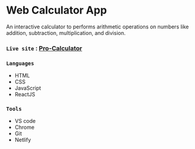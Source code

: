 # Web Calculator App

An interactive calculator to performs arithmetic operations on numbers like addition, subtraction, multiplication, and division.

### `Live site` : [Pro-Calculator](https://pro-calculator.netlify.app)

### `Languages`

* HTML
* CSS
* JavaScript
* ReactJS

### `Tools`

* VS code
* Chrome
* Git
* Netlify
